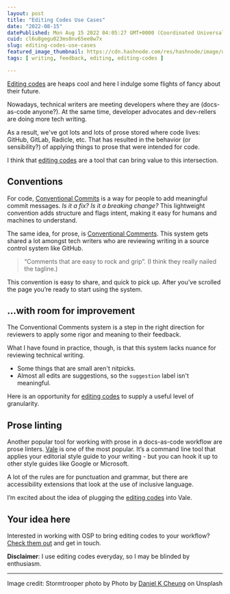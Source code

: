 ```yaml
---
layout: post
title: "Editing Codes Use Cases"
date: "2022-08-15"
datePublished: Mon Aug 15 2022 04:05:27 GMT+0000 (Coordinated Universal Time)
cuid: cl6u8gegu023ms0nv65ee8w7x
slug: editing-codes-use-cases
featured_image_thumbnail: https://cdn.hashnode.com/res/hashnode/image/upload/v1660536646656/gbR9HEhGU.jpg
tags: [ writing, feedback, editing, editing-codes ]

---
```


[Editing codes](https://flicstar.hashnode.dev/editing-codes) are heaps cool and here I indulge some flights of fancy about their future. 

Nowadays, technical writers are meeting developers where they are (docs-as-code anyone?). At the same time, developer advocates and dev-rellers are doing more tech writing. 

As a result, we've got lots and lots of prose stored where code lives: GitHub, GitLab, Radicle, etc.
That has resulted in the behavior (or sensibility?) of applying things to prose that were intended for code.

I think that [editing codes](https://flicstar.hashnode.dev/editing-codes) are a tool that can bring value to this intersection.

## Conventions
For code, [Conventional Commits](https://www.conventionalcommits.org/en/v1.0.0/) is a way for people to add meaningful commit messages. *Is it a fix? Is it a breaking change?* This lightweight convention adds structure and flags intent, making it easy for humans and machines to understand. 

The same idea, for prose, is [Conventional Comments](https://conventionalcomments.org/). This system gets shared a lot amongst tech writers who are reviewing writing in a source control system like GitHub. 

> “Comments that are easy to rock and grip”. (I think they really nailed the tagline.) 

This convention is easy to share, and quick to pick up. After you’ve scrolled the page you’re ready to start using the system.


## ...with room for improvement
The Conventional Comments system is a step in the right direction for reviewers to apply some rigor and meaning to their feedback. 

What I have found in practice, though, is that this system lacks nuance for reviewing technical writing. 

- Some things that are small aren't nitpicks. 
- Almost all edits are suggestions, so the `suggestion` label isn't meaningful.

Here is an opportunity for [editing codes](https://flicstar.hashnode.dev/editing-codes) to supply a useful level of granularity.

## Prose linting
Another popular tool for working with prose in a docs-as-code workflow are prose linters.  [Vale](https://vale.sh/) is one of the most popular. It’s a command line tool that applies your editorial style guide to your writing - but you can hook it up to other style guides like Google or Microsoft.

A lot of the rules are for punctuation and grammar, but there are accessibility extensions that look at the use of inclusive language. 

I’m excited about the idea of plugging the [editing codes](https://flicstar.hashnode.dev/editing-codes) into Vale.

## Your idea here

Interested in working with OSP to bring editing codes to your workflow? [Check them out](https://openstrategypartners.com/resources/the-osp-editing-codes/) and get in touch.

**Disclaimer**: I use editing codes everyday, so I may be blinded by enthusiasm.

---

Image credit: Stormtrooper photo by Photo by [Daniel K Cheung](https://unsplash.com/photos/ZqqlOZyGG7g) on Unsplash